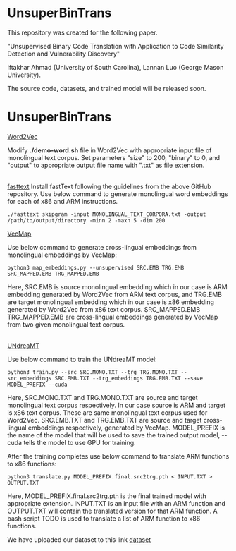 # UnsuperBinTrans

This repository was created for the following paper.

"Unsupervised Binary Code Translation with Application to Code Similarity Detection and Vulnerability Discovery"

Iftakhar Ahmad (University of South Carolina), Lannan Luo (George Mason University).

The source code, datasets, and trained model will be released soon.

# UnsuperBinTrans

[Word2Vec](https://code.google.com/archive/p/word2vec/)

Modify **./demo-word.sh** file in Word2Vec with appropriate input file of monolingual text corpus. Set parameters "size" to 200, "binary" to 0, and "output" to appropriate output file name with ".txt" as file extension.  
&nbsp;

[fasttext](https://github.com/facebookresearch/fastText)
Install fastText following the guidelines from the above GitHub repository.
Use below command to generate monolingual word embeddings for each of x86 and ARM instructions.

    ./fasttext skipgram -input MONOLINGUAL_TEXT_CORPORA.txt -output /path/to/output/directory -minn 2 -maxn 5 -dim 200

[VecMap](https://github.com/artetxem/vecmap)

Use below command to generate cross-lingual embeddings from monolingual embeddings by VecMap:

    python3 map_embeddings.py --unsupervised SRC.EMB TRG.EMB SRC_MAPPED.EMB TRG_MAPPED.EMB

Here, SRC.EMB is source monolingual embedding which in our case is ARM embedding generated by Word2Vec from ARM text corpus, and TRG.EMB are target monolingual embedding which in our case is x86 embedding generated by Word2Vec from x86 text corpus. SRC_MAPPED.EMB TRG_MAPPED.EMB are cross-lingual embeddings generated by VecMap from two given monolingual text corpus.  
&nbsp;

[UNdreaMT](https://github.com/artetxem/undreamt)

Use below command to train the UNdreaMT model:
    
    python3 train.py --src SRC.MONO.TXT --trg TRG.MONO.TXT --src_embeddings SRC.EMB.TXT --trg_embeddings TRG.EMB.TXT --save MODEL_PREFIX --cuda

Here, SRC.MONO.TXT and TRG.MONO.TXT are source and target monolingual text corpus respectively. In our case source is ARM and target is x86 text corpus. These are same monolingual text corpus used for Word2Vec. SRC.EMB.TXT and TRG.EMB.TXT are source and target cross-lingual embeddings respectively, generated by VecMap. MODEL_PREFIX is the name of the model that will be used to save the trained output model, --cuda tells the model to use GPU for training.  

After the training completes use below command to translate ARM functions to x86 functions:

    python3 translate.py MODEL_PREFIX.final.src2trg.pth < INPUT.TXT > OUTPUT.TXT

Here, MODEL_PREFIX.final.src2trg.pth is the final trained model with appropriate extension. INPUT.TXT is an input file with an ARM function and OUTPUT.TXT will contain the translated version for that ARM function. A bash script TODO is used to translate a list of ARM function to x86 functions.

We have uploaded our dataset to this link [dataset](https://drive.google.com/drive/folders/1AFPha3uPWhnZOY65XcOqPk4JDlppOR55)

